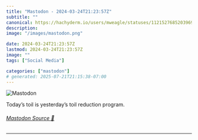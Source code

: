 ```yaml
---
title: "Mastodon - 2024-03-24T21:23:57Z"
subtitle: ""
canonical: https://hachyderm.io/users/mweagle/statuses/112152768520396993
description:
image: "/images/mastodon.png"

date: 2024-03-24T21:23:57Z
lastmod: 2024-03-24T21:23:57Z
image: ""
tags: ["Social Media"]

categories: ["mastodon"]
# generated: 2025-07-21T21:15:38-07:00
---
```

![Mastodon](/images/mastodon.png)

<p>Today’s toil is yesterday’s toil reduction program.</p>


###### [Mastodon Source 🐘](https://hachyderm.io/@mweagle/112152768520396993)

___
